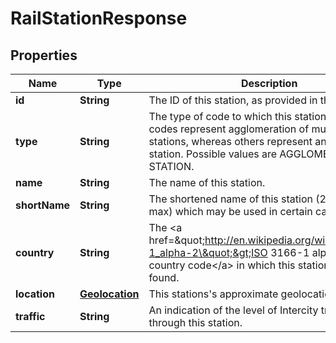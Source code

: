 
# RailStationResponse

## Properties
Name | Type | Description | Notes
------------ | ------------- | ------------- | -------------
**id** | **String** | The ID of this station, as provided in the request | 
**type** | **String** | The type of code to which this station refers. Some codes represent agglomeration of multiple stations, whereas others represent an individual station. Possible values are AGGLOMERATION and STATION. | 
**name** | **String** | The name of this station. | 
**shortName** | **String** | The shortened name of this station (20 characters max) which may be used in certain cases. | 
**country** | **String** | The &lt;a href&#x3D;\&quot;http://en.wikipedia.org/wiki/ISO_3166-1_alpha-2\&quot;&gt;ISO 3166-1 alpha-2 country code&lt;/a&gt; in which this station can be found. | 
**location** | [**Geolocation**](Geolocation.md) | This stations&#39;s approximate geolocation.  | 
**traffic** | **String** | An indication of the level of Intercity traffic passing through this station. | 




